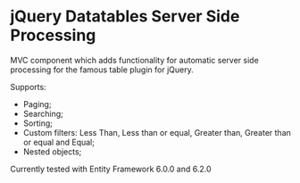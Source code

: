 # jQuery Datatables Server Side Processing
MVC component which adds functionality for automatic server side processing for the famous table plugin for jQuery.

Supports:
- Paging;
- Searching;
- Sorting;
- Custom filters: Less Than, Less than or equal, Greater than, Greater than or equal and Equal;
- Nested objects;

Currently tested with Entity Framework 6.0.0 and 6.2.0 


